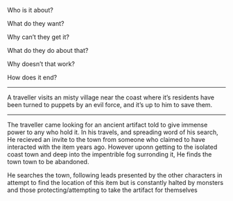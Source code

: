 Who is it about?

What do they want?

Why can’t they get it?

What do they do about that?

Why doesn’t that work?

How does it end?

-----
A traveller visits an misty village near the coast where it’s residents have been turned to puppets by an evil force, and it’s up to him to save them.

----

The traveller came looking for an ancient artifact told to give immense power to any who hold it. In his travels, and spreading word of his search, He recieved an invite to the town from someone who claimed to have interacted with the item years ago. However uponn getting to the isolated coast town and deep into the impentrible fog surronding it, He finds the town town to be abandoned.

He searches the town, following leads presented by the other characters in attempt to find the location of this item but is constantly halted by monsters and those protecting/attempting to take the artifact for themselves